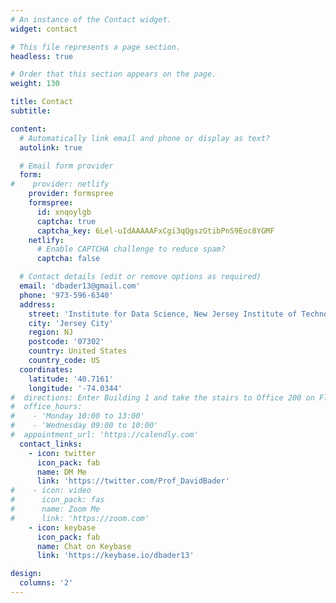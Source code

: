 ```yaml
---
# An instance of the Contact widget.
widget: contact

# This file represents a page section.
headless: true

# Order that this section appears on the page.
weight: 130

title: Contact
subtitle:

content:
  # Automatically link email and phone or display as text?
  autolink: true

  # Email form provider
  form:
#    provider: netlify
    provider: formspree
    formspree:
      id: xnqoylgb
      captcha: true
      captcha_key: 6Lel-uIdAAAAAFxCgi3qQgszGtibPnS9Eoc8YGMF
    netlify:
      # Enable CAPTCHA challenge to reduce spam?
      captcha: false

  # Contact details (edit or remove options as required)
  email: 'dbader13@gmail.com'
  phone: '973-596-6340'
  address:
    street: 'Institute for Data Science, New Jersey Institute of Technology, 101 Hudson St., Suite 3610'
    city: 'Jersey City'
    region: NJ
    postcode: '07302'
    country: United States
    country_code: US
  coordinates:
    latitude: '40.7161'
    longitude: '-74.0344'
#  directions: Enter Building 1 and take the stairs to Office 200 on Floor 2
#  office_hours:
#    - 'Monday 10:00 to 13:00'
#    - 'Wednesday 09:00 to 10:00'
#  appointment_url: 'https://calendly.com'
  contact_links:
    - icon: twitter
      icon_pack: fab
      name: DM Me
      link: 'https://twitter.com/Prof_DavidBader'
#    - icon: video
#      icon_pack: fas
#      name: Zoom Me
#      link: 'https://zoom.com'
    - icon: keybase
      icon_pack: fab
      name: Chat on Keybase
      link: 'https://keybase.io/dbader13'

design:
  columns: '2'
---
```

